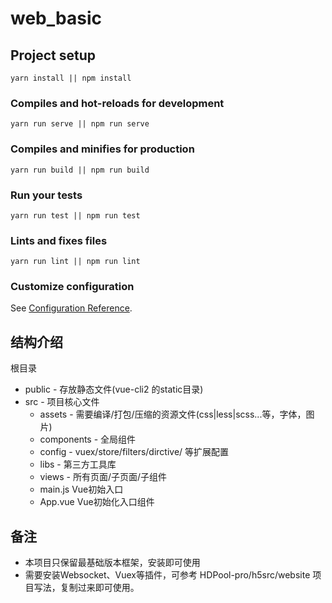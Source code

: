 # web_basic

## Project setup
```
yarn install || npm install
```

### Compiles and hot-reloads for development
```
yarn run serve || npm run serve
```

### Compiles and minifies for production
```
yarn run build || npm run build
```

### Run your tests
```
yarn run test || npm run test
```

### Lints and fixes files
```
yarn run lint || npm run lint
```

### Customize configuration
See [Configuration Reference](https://cli.vuejs.org/config/).



## 结构介绍

根目录 

- public - 存放静态文件(vue-cli2 的static目录)
- src - 项目核心文件
  - assets  - 需要编译/打包/压缩的资源文件(css|less|scss...等，字体，图片)
  - components - 全局组件
  - config - vuex/store/filters/dirctive/ 等扩展配置
  - libs - 第三方工具库
  - views - 所有页面/子页面/子组件 
  - main.js Vue初始入口
  - App.vue  Vue初始化入口组件


## 备注

 - 本项目只保留最基础版本框架，安装即可使用
 - 需要安装Websocket、Vuex等插件，可参考 HDPool-pro/h5src/website 项目写法，复制过来即可使用。